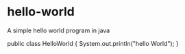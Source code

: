 # hello-world
A simple hello world program in java

public class HelloWorld {
  System.out.println("hello World");
}
